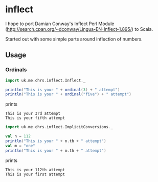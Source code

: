 # inflect

I hope to port Damian Conway's Inflect Perl Module (http://search.cpan.org/~dconway/Lingua-EN-Inflect-1.895/) to Scala. 

Started out with some simple parts around inflection of numbers.

## Usage

### Ordinals

```scala
import uk.me.chrs.inflect.Inflect._

println("This is your " + ordinal(3) + " attempt")
println("This is your " + ordinal("five") + " attempt")
```
prints

    This is your 3rd attempt
    This is your fifth attempt

```scala
import uk.me.chrs.inflect.ImplicitConversions._

val n = 112
println("This is your " + n.th + " attempt")
val m = "one"
println("This is your " + m.th + " attempt")
```

prints

    This is your 112th attempt
    This is your first attempt

